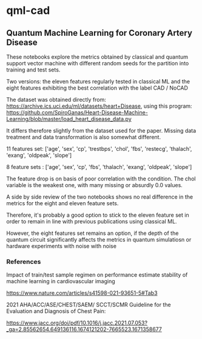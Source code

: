 # qml-cad

## Quantum Machine Learning  for Coronary Artery Disease

These notebooks explore the metrics obtained by classical and quantum support vector machine with different random seeds for the partition into training and test sets.

Two versions: the eleven features regularly tested in classical ML and the eight features exhibiting the best correlation with the label CAD / NoCAD

The dataset was obtained directly from: https://archive.ics.uci.edu/ml/datasets/heart+Disease, using this program: https://github.com/SpiroGanas/Heart-Disease-Machine-Learning/blob/master/load_heart_disease_data.py

It differs therefore slightly from the dataset used for the paper. Missing data treatment and data transformation is also somewhat different.

11 features set: ['age', 'sex', 'cp', 'trestbps', 'chol', 'fbs', 'restecg', 'thalach', 'exang', 'oldpeak', 'slope']

8 feature sets : ['age', 'sex', 'cp', 'fbs', 'thalach', 'exang', 'oldpeak', 'slope']

The feature drop is on basis of poor correlation with the condition. The chol variable is the weakest one, with many missing or absurdly 0.0 values.

A side by side review of the two notebooks shows no real difference in the metrics for the eight and eleven feature sets. 

Therefore, it's probably a good option to stick to the eleven feature set in order to remain in line with previous publications using classical ML. 

However, the eight features set remains an option, if the depth of the quantum circuit significantly affects the metrics in quantum simulatiosn or hardware experiments with noise with noise 

### References

Impact of train/test sample regimen on performance estimate stability of machine learning in cardiovascular imaging

https://www.nature.com/articles/s41598-021-93651-5#Tab3

2021 AHA/ACC/ASE/CHEST/SAEM/
SCCT/SCMR Guideline for the
Evaluation and Diagnosis of Chest Pain:

https://www.jacc.org/doi/pdf/10.1016/j.jacc.2021.07.053?_ga=2.85562654.649136116.1674121202-7665523.1671358677
